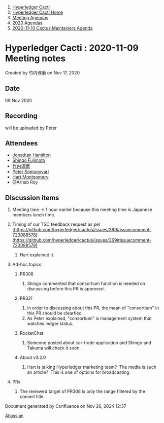 1. [Hyperledger Cacti](index.html)
2. [Hyperledger Cacti Home](Hyperledger-Cacti-Home_20414469.html)
3. [Meeting Agendas](Meeting-Agendas_20414488.html)
4. [2020 Agendas](2020-Agendas_20414504.html)
5. [2020-11-10 Cactus Maintainers Agenda](2020-11-10-Cactus-Maintainers-Agenda_20414790.html)

# Hyperledger Cacti : 2020-11-09 Meeting notes

Created by 竹内琢磨 on Nov 17, 2020

## Date

09 Nov 2020

## Recording

will be uploaded by Peter

## Attendees

- [Jonathan Hamilton](https://lf-hyperledger.atlassian.net/wiki/people/557058:b67865d6-864d-4728-91f1-8b4e178a6466?ref=confluence)
- [Shingo Fujimoto](https://lf-hyperledger.atlassian.net/wiki/people/712020:14e583f1-56ad-4e76-a373-78870fbd000f?ref=confluence)
- [竹内琢磨](https://lf-hyperledger.atlassian.net/wiki/people/70121:99daf5c8-226c-43d4-9f24-0a46a0546192?ref=confluence)
- [Peter Somogyvari](https://lf-hyperledger.atlassian.net/wiki/people/557058:cae262a4-be99-4f5e-a36e-bf20a5c795f2?ref=confluence)
- [Hart Montgomery](https://lf-hyperledger.atlassian.net/wiki/people/712020:86f447c0-86dc-43b3-ac03-6a31923bbb84?ref=confluence)
- @Arnab Roy

## Discussion items

1. Meeting time -&gt; 1 hour earlier because this meeting time is Japanese members lunch time.
2. Timing of our TSC feedback request as per [https://github.com/hyperledger/cactus/issues/369#issuecomment-723088578](https://github.com/hyperledger/cactus/issues/369#issuecomment-723088578)
   
   1. Hart explained it.
3. Ad-hoc topics
   
   1. PR308
      
      1. Shingo commented that consortium function is needed on discussing before this PR is approved.
   2. PR331
      
      1. In order to discussing about this PR, the mean of "consortium" in this PR should be clearfied.
      2. As Peter explained, "consortium" is management system that watches ledger status.
   3. RocketChat
      
      1. Someone posted about car-trade application and Shingo and Takuma will check it soon.
   4. About v0.2.0
      
      1. Hart is talking Hyperledger marketing team?  The media is such an article?  This is one of options for broadcasting.
4. PRs
   
   1. The reviewed target of PR308 is only the range filtered by the commit title.

Document generated by Confluence on Nov 26, 2024 12:37

[Atlassian](http://www.atlassian.com/)
